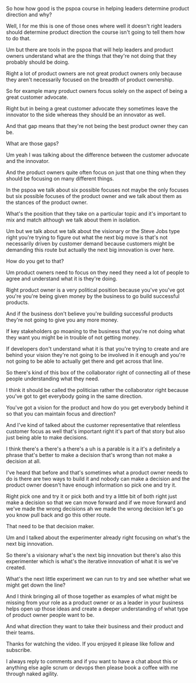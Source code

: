 So how how good is the pspoa course in helping leaders determine product direction and why? 

Well, I for me this is one of those ones where well it doesn't right leaders should determine product direction the course isn't going to tell them how to do that. 

Um but there are tools in the pspoa that will help leaders and product owners understand what are the things that they're not doing that they probably should be doing. 

Right a lot of product owners are not great product owners only because they aren't necessarily focused on the breadth of product ownership. 

So for example many product owners focus solely on the aspect of being a great customer advocate. 

Right but in being a great customer advocate they sometimes leave the innovator to the side whereas they should be an innovator as well. 

And that gap means that they're not being the best product owner they can be. 

What are those gaps? 

Um yeah I was talking about the difference between the customer advocate and the innovator. 

And the product owners quite often focus on just that one thing when they should be focusing on many different things. 

In the pspoa we talk about six possible focuses not maybe the only focuses but six possible focuses of the product owner and we talk about them as the stances of the product owner. 

What's the position that they take on a particular topic and it's important to mix and match although we talk about them in isolation. 

Um but we talk about we talk about the visionary or the Steve Jobs type right you're trying to figure out what the next big move is that's not necessarily driven by customer demand because customers might be demanding this route but actually the next big innovation is over here. 

How do you get to that? 

Um product owners need to focus on they need they need a lot of people to agree and understand what it is they're doing. 

Right product owner is a very political position because you've you've got you're you're being given money by the business to go build successful products. 

And if the business don't believe you're building successful products they're not going to give you any more money. 

If key stakeholders go moaning to the business that you're not doing what they want you might be in trouble of not getting money. 

If developers don't understand what it is that you're trying to create and are behind your vision they're not going to be involved in it enough and you're not going to be able to actually get there and get across that line. 

So there's kind of this box of the collaborator right of connecting all of these people understanding what they need. 

I think it should be called the politician rather the collaborator right because you've got to get everybody going in the same direction. 

You've got a vision for the product and how do you get everybody behind it so that you can maintain focus and direction? 

And I've kind of talked about the customer representative that relentless customer focus as well that's important right it's part of that story but also just being able to make decisions. 

I think there's a there's a there's a uh is a parable is it a it's a definitely a phrase that's better to make a decision that's wrong than not make a decision at all. 

I've heard that before and that's sometimes what a product owner needs to do is there are two ways to build it and nobody can make a decision and the product owner doesn't have enough information so pick one and try it. 

Right pick one and try it or pick both and try a little bit of both right just make a decision so that we can move forward and if we move forward and we've made the wrong decisions ah we made the wrong decision let's go you know pull back and go this other route. 

That need to be that decision maker. 

Um and I talked about the experimenter already right focusing on what's the next big innovation. 

So there's a visionary what's the next big innovation but there's also this experimenter which is what's the iterative innovation of what it is we've created. 

What's the next little experiment we can run to try and see whether what we might get down the line? 

And I think bringing all of those together as examples of what might be missing from your role as a product owner or as a leader in your business helps open up those ideas and create a deeper understanding of what type of product owner people want to be. 

And what direction they want to take their business and their product and their teams. 

Thanks for watching the video. If you enjoyed it please like follow and subscribe. 

I always reply to comments and if you want to have a chat about this or anything else agile scrum or devops then please book a coffee with me through naked agility.